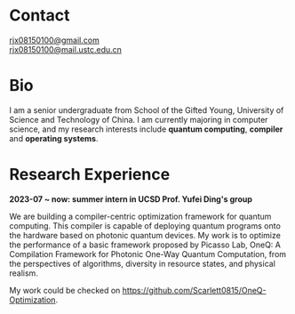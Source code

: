 # Contact
rjx08150100@gmail.com<br>
rjx08150100@mail.ustc.edu.cn

# Bio

I am a senior undergraduate from School of the Gifted Young, University of Science and Technology of China. I am currently majoring in computer science, and my research interests include **quantum computing**, **compiler** and **operating systems**.

# Research Experience

**2023-07 ~ now: summer intern in UCSD Prof. Yufei Ding's group**<br>

We are building a compiler-centric optimization framework for quantum computing. This compiler is capable of  deploying quantum programs onto the hardware based on photonic quantum devices. My work is to optimize the performance of a basic framework proposed by Picasso Lab, OneQ: A Compilation Framework for Photonic One-Way Quantum Computation, from the perspectives of algorithms, diversity in resource states, and physical realism.<br>

My work could be checked on https://github.com/Scarlett0815/OneQ-Optimization.
